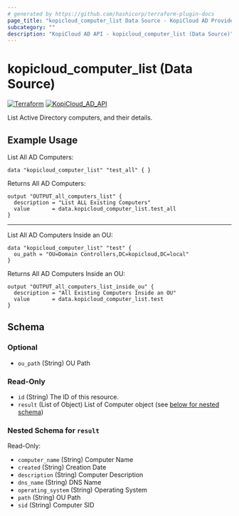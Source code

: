 ```yaml
---
# generated by https://github.com/hashicorp/terraform-plugin-docs
page_title: "kopicloud_computer_list Data Source - KopiCloud AD Provider"
subcategory: ""
description: "KopiCloud AD API - kopicloud_computer_list (Data Source)"
---
```


# kopicloud_computer_list (Data Source)
[![Terraform](https://img.shields.io/badge/terraform-v1.3+-blue.svg)](https://www.terraform.io/downloads.html) 
[![KopiCloud_AD_API](https://img.shields.io/badge/kopiCloud_ad-v1.0+-blueviolet.svg)](https://www.kopicloud-ad-api.com)

List Active Directory computers, and their details.

## Example Usage

List All AD Computers:

```
data "kopicloud_computer_list" "test_all" { }
```

Returns All AD Computers:

```
output "OUTPUT_all_computers_list" {
  description = "List ALL Existing Computers"
  value       = data.kopicloud_computer_list.test_all
}
```

----

List All AD Computers Inside an OU:

```
data "kopicloud_computer_list" "test" {
  ou_path = "OU=Domain Controllers,DC=kopicloud,DC=local"
}
```

Returns All AD Computers Inside an OU:

```
output "OUTPUT_all_computers_list_inside_ou" {
  description = "All Existing Computers Inside an OU"
  value       = data.kopicloud_computer_list.test
}
```

<!-- schema generated by tfplugindocs -->
## Schema

### Optional

- `ou_path` (String) OU Path

### Read-Only

- `id` (String) The ID of this resource.
- `result` (List of Object) List of Computer object (see [below for nested schema](#nestedatt--result))

<a id="nestedatt--result"></a>
### Nested Schema for `result`

Read-Only:

- `computer_name` (String) Computer Name
- `created` (String) Creation Date
- `description` (String) Computer Description
- `dns_name` (String) DNS Name
- `operating_system` (String) Operating System
- `path` (String) OU Path
- `sid` (String) Computer SID
